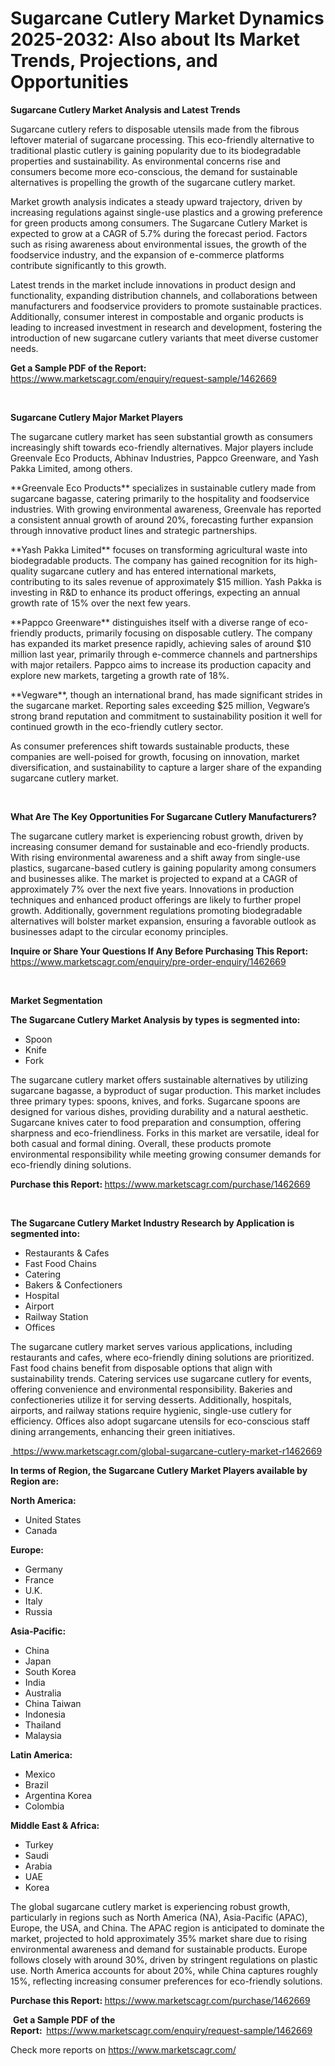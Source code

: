 <p><h1>Sugarcane Cutlery Market Dynamics 2025-2032: Also about Its Market Trends, Projections, and Opportunities</h1></p><p><strong>Sugarcane Cutlery Market Analysis and Latest Trends</strong></p>
<p><p>Sugarcane cutlery refers to disposable utensils made from the fibrous leftover material of sugarcane processing. This eco-friendly alternative to traditional plastic cutlery is gaining popularity due to its biodegradable properties and sustainability. As environmental concerns rise and consumers become more eco-conscious, the demand for sustainable alternatives is propelling the growth of the sugarcane cutlery market.</p><p>Market growth analysis indicates a steady upward trajectory, driven by increasing regulations against single-use plastics and a growing preference for green products among consumers. The Sugarcane Cutlery Market is expected to grow at a CAGR of 5.7% during the forecast period. Factors such as rising awareness about environmental issues, the growth of the foodservice industry, and the expansion of e-commerce platforms contribute significantly to this growth.</p><p>Latest trends in the market include innovations in product design and functionality, expanding distribution channels, and collaborations between manufacturers and foodservice providers to promote sustainable practices. Additionally, consumer interest in compostable and organic products is leading to increased investment in research and development, fostering the introduction of new sugarcane cutlery variants that meet diverse customer needs.</p></p>
<p><strong>Get a Sample PDF of the Report:&nbsp;</strong> <a href="https://www.marketscagr.com/enquiry/request-sample/1462669?utm_campaign=2822&utm_medium=2&utm_source=Github&utm_content=ia&utm_term=04042025&utm_id=sugarcane-cutlery">https://www.marketscagr.com/enquiry/request-sample/1462669</a></p>
<p>&nbsp;</p>
<p><strong>Sugarcane Cutlery Major Market Players</strong></p>
<p><p>The sugarcane cutlery market has seen substantial growth as consumers increasingly shift towards eco-friendly alternatives. Major players include Greenvale Eco Products, Abhinav Industries, Pappco Greenware, and Yash Pakka Limited, among others. </p><p>**Greenvale Eco Products** specializes in sustainable cutlery made from sugarcane bagasse, catering primarily to the hospitality and foodservice industries. With growing environmental awareness, Greenvale has reported a consistent annual growth of around 20%, forecasting further expansion through innovative product lines and strategic partnerships.</p><p>**Yash Pakka Limited** focuses on transforming agricultural waste into biodegradable products. The company has gained recognition for its high-quality sugarcane cutlery and has entered international markets, contributing to its sales revenue of approximately $15 million. Yash Pakka is investing in R&D to enhance its product offerings, expecting an annual growth rate of 15% over the next few years.</p><p>**Pappco Greenware** distinguishes itself with a diverse range of eco-friendly products, primarily focusing on disposable cutlery. The company has expanded its market presence rapidly, achieving sales of around $10 million last year, primarily through e-commerce channels and partnerships with major retailers. Pappco aims to increase its production capacity and explore new markets, targeting a growth rate of 18%.</p><p>**Vegware**, though an international brand, has made significant strides in the sugarcane market. Reporting sales exceeding $25 million, Vegware’s strong brand reputation and commitment to sustainability position it well for continued growth in the eco-friendly cutlery sector.</p><p>As consumer preferences shift towards sustainable products, these companies are well-poised for growth, focusing on innovation, market diversification, and sustainability to capture a larger share of the expanding sugarcane cutlery market.</p></p>
<p>&nbsp;</p>
<p><strong>What Are The Key Opportunities For Sugarcane Cutlery Manufacturers?</strong></p>
<p><p>The sugarcane cutlery market is experiencing robust growth, driven by increasing consumer demand for sustainable and eco-friendly products. With rising environmental awareness and a shift away from single-use plastics, sugarcane-based cutlery is gaining popularity among consumers and businesses alike. The market is projected to expand at a CAGR of approximately 7% over the next five years. Innovations in production techniques and enhanced product offerings are likely to further propel growth. Additionally, government regulations promoting biodegradable alternatives will bolster market expansion, ensuring a favorable outlook as businesses adapt to the circular economy principles.</p></p>
<p><strong>Inquire or Share Your Questions If Any Before Purchasing This Report:</strong> <a href="https://www.marketscagr.com/enquiry/pre-order-enquiry/1462669?utm_campaign=2822&utm_medium=2&utm_source=Github&utm_content=ia&utm_term=04042025&utm_id=sugarcane-cutlery">https://www.marketscagr.com/enquiry/pre-order-enquiry/1462669</a></p>
<p>&nbsp;</p>
<p><strong>Market Segmentation</strong></p>
<p><strong>The Sugarcane Cutlery Market Analysis by types is segmented into:</strong></p>
<p><ul><li>Spoon</li><li>Knife</li><li>Fork</li></ul></p>
<p><p>The sugarcane cutlery market offers sustainable alternatives by utilizing sugarcane bagasse, a byproduct of sugar production. This market includes three primary types: spoons, knives, and forks. Sugarcane spoons are designed for various dishes, providing durability and a natural aesthetic. Sugarcane knives cater to food preparation and consumption, offering sharpness and eco-friendliness. Forks in this market are versatile, ideal for both casual and formal dining. Overall, these products promote environmental responsibility while meeting growing consumer demands for eco-friendly dining solutions.</p></p>
<p><strong>Purchase this Report:&nbsp;</strong><a href="https://www.marketscagr.com/purchase/1462669?utm_campaign=2822&utm_medium=2&utm_source=Github&utm_content=ia&utm_term=04042025&utm_id=sugarcane-cutlery">https://www.marketscagr.com/purchase/1462669</a></p>
<p>&nbsp;</p>
<p><strong>The Sugarcane Cutlery Market Industry Research by Application is segmented into:</strong></p>
<p><ul><li>Restaurants & Cafes</li><li>Fast Food Chains</li><li>Catering</li><li>Bakers & Confectioners</li><li>Hospital</li><li>Airport</li><li>Railway Station</li><li>Offices</li></ul></p>
<p><p>The sugarcane cutlery market serves various applications, including restaurants and cafes, where eco-friendly dining solutions are prioritized. Fast food chains benefit from disposable options that align with sustainability trends. Catering services use sugarcane cutlery for events, offering convenience and environmental responsibility. Bakeries and confectioneries utilize it for serving desserts. Additionally, hospitals, airports, and railway stations require hygienic, single-use cutlery for efficiency. Offices also adopt sugarcane utensils for eco-conscious staff dining arrangements, enhancing their green initiatives.</p></p>
<p><a href="https://www.marketscagr.com/global-sugarcane-cutlery-market-r1462669?utm_campaign=2822&utm_medium=2&utm_source=Github&utm_content=ia&utm_term=04042025&utm_id=sugarcane-cutlery">&nbsp;https://www.marketscagr.com/global-sugarcane-cutlery-market-r1462669</a></p>
<p><strong>In terms of Region, the Sugarcane Cutlery Market Players available by Region are:</strong></p>
<p>
    <p> <strong> North America: </strong>
        <ul>
            <li>United States</li>
            <li>Canada</li>
        </ul>
        </p> 
    <p> <strong> Europe: </strong>
        <ul>
            <li>Germany</li>
            <li>France</li>
            <li>U.K.</li>
            <li>Italy</li>
            <li>Russia</li>
        </ul>
        </p> 
    <p> <strong> Asia-Pacific: </strong>
        <ul>
            <li>China</li>
            <li>Japan</li>
            <li>South Korea</li>
            <li>India</li>
            <li>Australia</li>
            <li>China Taiwan</li>
            <li>Indonesia</li>
            <li>Thailand</li>
            <li>Malaysia</li>
        </ul>
        </p> 
    <p> <strong> Latin America: </strong>
        <ul>
            <li>Mexico</li>
            <li>Brazil</li>
            <li>Argentina Korea</li>
            <li>Colombia</li>
        </ul>
        </p> 
    <p> <strong> Middle East & Africa: </strong>
        <ul>
            <li>Turkey</li>
            <li>Saudi</li>
            <li>Arabia</li>
            <li>UAE</li>
            <li>Korea</li>
        </ul>
    </p>
    </p>
<p><p>The global sugarcane cutlery market is experiencing robust growth, particularly in regions such as North America (NA), Asia-Pacific (APAC), Europe, the USA, and China. The APAC region is anticipated to dominate the market, projected to hold approximately 35% market share due to rising environmental awareness and demand for sustainable products. Europe follows closely with around 30%, driven by stringent regulations on plastic use. North America accounts for about 20%, while China captures roughly 15%, reflecting increasing consumer preferences for eco-friendly solutions.</p></p>
<p><strong>Purchase this Report: </strong><a href="https://www.marketscagr.com/purchase/1462669?utm_campaign=2822&utm_medium=2&utm_source=Github&utm_content=ia&utm_term=04042025&utm_id=sugarcane-cutlery">https://www.marketscagr.com/purchase/1462669</a></p>
<p>&nbsp;<strong>Get a Sample PDF of the Report:&nbsp;&nbsp;</strong><a href="https://www.marketscagr.com/enquiry/request-sample/1462669?utm_campaign=2822&utm_medium=2&utm_source=Github&utm_content=ia&utm_term=04042025&utm_id=sugarcane-cutlery">https://www.marketscagr.com/enquiry/request-sample/1462669</a></p>
<p><strong></strong></p>
<p>Check more reports on <a href="https://www.marketscagr.com/?utm_campaign=2822&utm_medium=2&utm_source=Github&utm_content=ia&utm_term=04042025&utm_id=sugarcane-cutlery">https://www.marketscagr.com/</a></p>